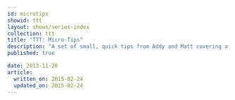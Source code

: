 ```yaml
---
id: microtips
showid: ttt
layout: shows/series-index
collection: ttt
title: "TTT: Micro-Tips"
description: "A set of small, quick tips from Addy and Matt covering a range of different tools for web development."
published: true

date: 2013-11-20
article:
  written_on: 2015-02-24
  updated_on: 2015-02-24
---
```

